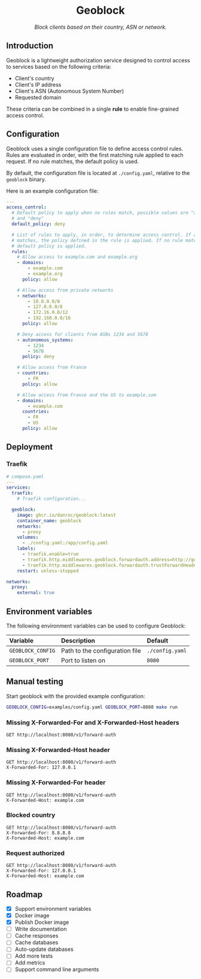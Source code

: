 <h1 align="center">Geoblock</h1>
<p align="center">
  <i>Block clients based on their country, ASN or network.</i>
</p>

## Introduction

Geoblock is a lightweight authorization service designed to control access to
services based on the following criteria:

- Client's country
- Client's IP address
- Client's ASN (Autonomous System Number)
- Requested domain

These criteria can be combined in a single **rule** to enable fine-grained
access control.

## Configuration

Geoblock uses a single configuration file to define access control rules. Rules
are evaluated in order, with the first matching rule applied to each request.
If no rule matches, the default policy is used.

By default, the configuration file is located at `./config.yaml`, relative to
the `geoblock` binary.

Here is an example configuration file:

```yaml
---
access_control:
  # Default policy to apply when no rules match, possible values are "allow"
  # and "deny"
  default_policy: deny

  # List of rules to apply, in order, to determine access control. If a rule
  # matches, the policy defined in the rule is applied. If no rule matches, the
  # default policy is applied.
  rules:
    # Allow access to example.com and example.org
    - domains:
        - example.com
        - example.org
      policy: allow

    # Allow access from private networks
    - networks:
        - 10.0.0.0/8
        - 127.0.0.0/8
        - 172.16.0.0/12
        - 192.168.0.0/16
      policy: allow

    # Deny access for clients from ASNs 1234 and 5678
    - autonomous_systems:
        - 1234
        - 5678
      policy: deny

    # Allow access from France
    - countries:
        - FR
      policy: allow

    # Allow access from France and the US to example.com
    - domains:
        - example.com
      countries:
        - FR
        - US
      policy: allow
```

## Deployment

### Traefik

```yaml
# compose.yaml
---
services:
  traefik:
    # Traefik configuration...

  geoblock:
    image: ghcr.io/danroc/geoblock:latest
    container_name: geoblock
    networks:
      - proxy
    volumes:
      - ./config.yaml:/app/config.yaml
    labels:
      - traefik.enable=true
      - traefik.http.middlewares.geoblock.forwardauth.address=http://geoblock:8080/v1/forward-auth
      - traefik.http.middlewares.geoblock.forwardauth.trustForwardHeader=true
    restart: unless-stopped

networks:
  proxy:
    external: true
```

## Environment variables

The following environment variables can be used to configure Geoblock:

| Variable          | Description                    | Default         |
| :---------------- | :----------------------------- | :-------------- |
| `GEOBLOCK_CONFIG` | Path to the configuration file | `./config.yaml` |
| `GEOBLOCK_PORT`   | Port to listen on              | `8080`          |

## Manual testing

Start geoblock with the provided example configuration:

```bash
GEOBLOCK_CONFIG=examples/config.yaml GEOBLOCK_PORT=8080 make run
```

### Missing X-Forwarded-For and X-Forwarded-Host headers

```http
GET http://localhost:8080/v1/forward-auth
```

### Missing X-Forwarded-Host header

```http
GET http://localhost:8080/v1/forward-auth
X-Forwarded-For: 127.0.0.1
```

### Missing X-Forwarded-For header

```http
GET http://localhost:8080/v1/forward-auth
X-Forwarded-Host: example.com
```

### Blocked country

```http
GET http://localhost:8080/v1/forward-auth
X-Forwarded-For: 8.8.8.8
X-Forwarded-Host: example.com
```

### Request authorized

```http
GET http://localhost:8080/v1/forward-auth
X-Forwarded-For: 127.0.0.1
X-Forwarded-Host: example.com
```

## Roadmap

- [x] Support environment variables
- [x] Docker image
- [x] Publish Docker image
- [ ] Write documentation
- [ ] Cache responses
- [ ] Cache databases
- [ ] Auto-update databases
- [ ] Add more tests
- [ ] Add metrics
- [ ] Support command line arguments
